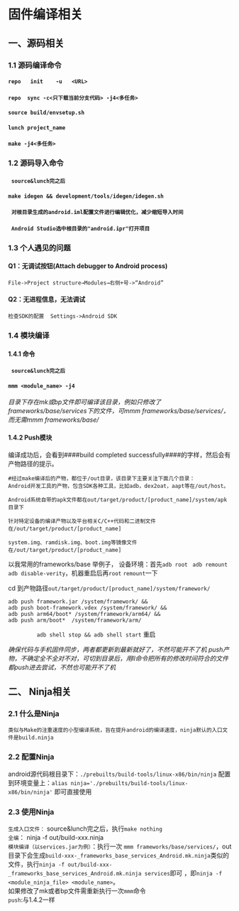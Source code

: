 # 固件编译相关
## 一、源码相关
### 1.1 源码编译命令
####      ```repo   init	-u   <URL> ```
####      ```repo  sync -c<只下载当前分支代码> -j4<多任务>```
####      ```source	build/envsetup.sh```
####      ```lunch project_name```
####      ```make -j4<多任务>```
   
### 1.2 源码导入命令
####  ``` source&lunch完之后```
####  ```make idegen && development/tools/idegen/idegen.sh```
####  ``` 对根目录生成的android.iml配置文件进行编辑优化，减少缩短导入时间```
####  ``` Android Studio选中根目录的"android.ipr"打开项目```
### 1.3 个人遇见的问题
#### Q1：无调试按钮(Attach debugger to Android process)
  `File->Project structure→Modules→右侧+号->“Android”`
#### Q2：无进程信息，无法调试
`检查SDK的配置  Settings->Android SDK`
### 1.4 模块编译
#### 1.4.1 命令
#### ``` source&lunch完之后```
#### `mmm <module_name> -j4 `
_目录下存在mk或bp文件即可编译该目录，例如只修改了frameworks/base/services下的文件，可mmm frameworks/base/services/，而无需mmm frameworks/base/_
#### 	1.4.2 Push模块
编译成功后，会看到####build completed successfully####的字样，然后会有产物路径的提示。
```
#经过make编译后的产物，都位于/out目录，该目录下主要关注下面几个目录：
Android开发工具的产物，包含SDK各种工具，比如adb，dex2oat，aapt等在/out/host。

Android系统自带的apk文件都在out/target/product/[product_name]/system/apk目录下

针对特定设备的编译产物以及平台相关C/C++代码和二进制文件在/out/target/product/[product_name]

system.img、ramdisk.img、boot.img等镜像文件在/out/target/product/[product_name]
```
以我常用的frameworks/base 举例子，
设备环境：首先`adb root ` `adb remount` `adb disable-verity`，机器重启后再`root` `remount`一下

cd 到产物路径`out/target/product/[product_name]/system/framework/`
```
adb push framework.jar /system/framework/ && 
adb push boot-framework.vdex /system/framework/ && 
adb push arm64/boot* /system/framework/arm64/ &&
adb push arm/boot*  /system/framework/arm/ 
```
```         adb shell stop && adb shell start```  重启

_确保代码与手机固件同步，两者都更新到最新就好了，不然可能开不了机_
_push产物，不确定全不全对不对，可切到目录后，用ll命令把所有的修改时间符合的文件都push进去尝试，不然也可能开不了机_
  
    
## 二、 Ninja相关
### 2.1 什么是Ninja
`类似与Make的注重速度的小型编译系统，旨在提升android的编译速度，ninja默认的入口文件是build.ninja`

### 2.2 配置Ninja
android源代码根目录下：`./prebuilts/build-tools/linux-x86/bin/ninja`
配置到环境变量上：`alias ninja='./prebuilts/build-tools/linux-x86/bin/ninja'` 即可直接使用

### 2.3 使用Ninja
`生成入口文件：`  source&lunch完之后，执行`make nothing`  
`全编`： ninja -f out/build-xxx.ninja  
`模块编译（以services.jar为例）`：执行一次 `mmm frameworks/base/services/`，out目录下会生成`build-xxx-_frameworks_base_services_Android.mk.ninja`类似的文件，执行`ninja -f out/build-xxx-_frameworks_base_services_Android.mk.ninja services`即可 ，即`ninja -f <module_ninja_file> <module_name>`。  
如果修改了mk或者bp文件需重新执行一次`mmm`命令  
`push`:与1.4.2一样



